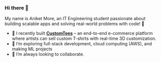### Hi there 👋  

My name is Aniket More, an IT Engineering student passionate about building scalable apps and solving real-world problems with code! 🚀

- 🛒 I recently built **[CustomTees](https://github.com/aniketmore-pixel/CustomTees)** – an end-to-end e-commerce platform where artists can sell custom T-shirts with real-time 3D customization.
- 🌱 I’m exploring full-stack development, cloud computing (AWS), and making ML projects
- 🤝 I’m always looking to collaborate. 

